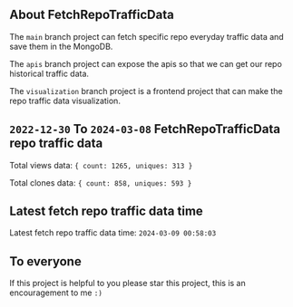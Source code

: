 ## About FetchRepoTrafficData

The `main` branch project can fetch specific repo everyday traffic data and save them in the MongoDB.

The `apis` branch project can expose the apis so that we can get our repo historical traffic data.

The `visualization` branch project is a frontend project that can make the repo traffic data visualization.

## `2022-12-30` To `2024-03-08` FetchRepoTrafficData repo traffic data

Total views data: `{ count: 1265, uniques: 313 }`

Total clones data: `{ count: 858, uniques: 593 }`

## Latest fetch repo traffic data time

Latest fetch repo traffic data time: `2024-03-09 00:58:03`

## To everyone

If this project is helpful to you please star this project, this is an encouragement to me `:)`



